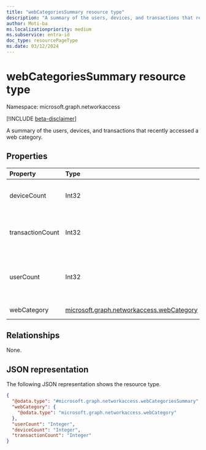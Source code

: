 ```yaml
---
title: "webCategoriesSummary resource type"
description: "A summary of the users, devices, and transactions that recently accessed a web category."
author: Moti-ba
ms.localizationpriority: medium
ms.subservice: entra-id
doc_type: resourcePageType
ms.date: 03/12/2024
---
```


# webCategoriesSummary resource type

Namespace: microsoft.graph.networkaccess

[!INCLUDE [beta-disclaimer](../../includes/beta-disclaimer.md)]

A summary of the users, devices, and transactions that recently accessed a web category.

## Properties
|Property|Type|Description|
|:---|:---|:---|
|deviceCount|Int32|The number of unique devices that were seen.|
|transactionCount|Int32|The number of transactions that were seen.|
|userCount|Int32|The number of unique Microsoft Entra ID users that were seen.|
|webCategory|[microsoft.graph.networkaccess.webCategory](../resources/networkaccess-webcategory.md)|The website category.|

## Relationships
None.

## JSON representation
The following JSON representation shows the resource type.
<!-- {
  "blockType": "resource",
  "@odata.type": "microsoft.graph.networkaccess.webCategoriesSummary"
}
-->
``` json
{
  "@odata.type": "#microsoft.graph.networkaccess.webCategoriesSummary",
  "webCategory": {
    "@odata.type": "microsoft.graph.networkaccess.webCategory"
  },
  "userCount": "Integer",
  "deviceCount": "Integer",
  "transactionCount": "Integer"
}
```

